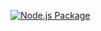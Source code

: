[![Node.js Package](https://github.com/ThembakaziNgamlana/registration_numbers_webapp/actions/workflows/npm-publish.yml/badge.svg)](https://github.com/ThembakaziNgamlana/registration_numbers_webapp/actions/workflows/npm-publish.yml)
